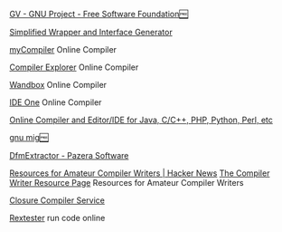 
[GV - GNU Project - Free Software Foundation🆓](https://www.gnu.org/software/gv)

[Simplified Wrapper and Interface Generator](https://swig.org)

[myCompiler](https://www.mycompiler.io/)
Online Compiler

[Compiler Explorer](https://compiler-explorer.com/)
Online Compiler

[Wandbox](https://wandbox.org/)
Online Compiler

[IDE One](https://www.ideone.com/)
Online Compiler

[Online Compiler and Editor/IDE for Java, C/C++, PHP, Python, Perl, etc](https://www.jdoodle.com)

[gnu mig🆓](https://www.gnu.org/software/hurd/microkernel/mach/mig/gnu_mig.html)

[DfmExtractor - Pazera Software](https://pazera-software.com/products/dfm-extractor)

[Resources for Amateur Compiler Writers | Hacker News](https://news.ycombinator.com/item?id=26925314)
[The Compiler Writer Resource Page](https://c9x.me/compile/bib/)
Resources for Amateur Compiler Writers

[Closure Compiler Service](https://closure-compiler.appspot.com/home)

[Rextester](https://rextester.com/)
run code online
